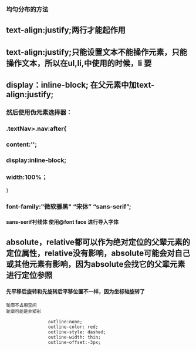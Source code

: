 ### 均匀分布的方法

## text-align:justify;两行才能起作用

## text-align:justify;只能设置文本不能操作元素，只能操作文本，所以在ul,li,中使用的时候，li 要

## display：inline-block; 在父元素中加text-align:justify;

### 然后使用伪元素选择器：

### .textNav>.nav:after{

###     content:'';

###    display:inline-block;

###    width:100%；

}

### font-family:"微软雅黑" “宋体” “sans-serif”;

#### sans-serif衬线体  使用@font face 进行导入字体

## absolute，relative都可以作为绝对定位的父辈元素的定位属性，relative没有影响，absolute可能会对自己或其他元素有影响，因为absolute会找它的父辈元素进行定位参照

#### 先平移后旋转和先旋转后平移位置不一样，因为坐标轴旋转了

```
轮廓不占用空间
轮廓可能是非矩形

				outline:none;
				outline-color: red;
				outline-style: dashed;
				outline-width: thin;
				outline-offset:-3px;
```



#### 